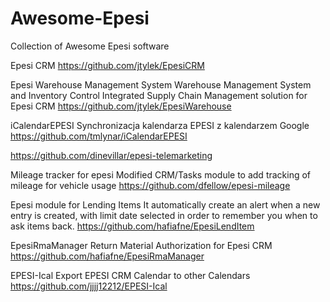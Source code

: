 # Awesome-Epesi
Collection of Awesome Epesi software

Epesi CRM
https://github.com/jtylek/EpesiCRM

Epesi Warehouse Management System
Warehouse Management System and Inventory Control Integrated Supply Chain Management solution for Epesi CRM
https://github.com/jtylek/EpesiWarehouse

iCalendarEPESI
Synchronizacja kalendarza EPESI z kalendarzem Google
https://github.com/tmlynar/iCalendarEPESI

https://github.com/dinevillar/epesi-telemarketing

Mileage tracker for epesi
Modified CRM/Tasks module to add tracking of mileage for vehicle usage
https://github.com/dfellow/epesi-mileage

Epesi module for Lending Items
It automatically create an alert when a new entry is created, with limit date selected in order to remember you when to ask items back.
https://github.com/hafiafne/EpesiLendItem

EpesiRmaManager
Return Material Authorization for Epesi CRM
https://github.com/hafiafne/EpesiRmaManager

EPESI-Ical
Export EPESI CRM Calendar to other Calendars
https://github.com/jjjj12212/EPESI-Ical

